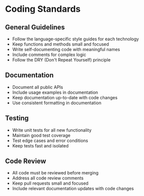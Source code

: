 # Coding Standards

## General Guidelines
- Follow the language-specific style guides for each technology
- Keep functions and methods small and focused
- Write self-documenting code with meaningful names
- Include comments for complex logic
- Follow the DRY (Don't Repeat Yourself) principle

## Documentation
- Document all public APIs
- Include usage examples in documentation
- Keep documentation up-to-date with code changes
- Use consistent formatting in documentation

## Testing
- Write unit tests for all new functionality
- Maintain good test coverage
- Test edge cases and error conditions
- Keep tests fast and isolated

## Code Review
- All code must be reviewed before merging
- Address all code review comments
- Keep pull requests small and focused
- Include relevant documentation updates with code changes
